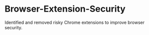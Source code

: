 # Browser-Extension-Security
Identified and removed risky Chrome extensions to improve browser security.
